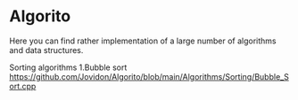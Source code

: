 # Algorito
Here you can find rather implementation of a large number of algorithms and data structures.

Sorting algorithms
1.Bubble sort  https://github.com/Jovidon/Algorito/blob/main/Algorithms/Sorting/Bubble_Sort.cpp
